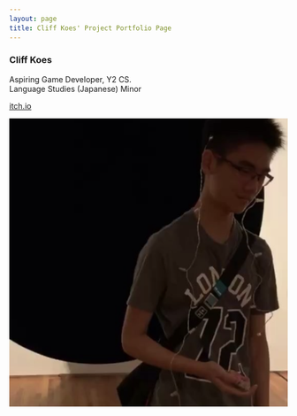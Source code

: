 ```yaml
---
layout: page
title: Cliff Koes' Project Portfolio Page
---
```


### Cliff Koes

Aspiring Game Developer, Y2 CS.  
Language Studies (Japanese) Minor

[itch.io](https://domokunx.itch.io) 

![domokunx.png](..%2Fimages%2Fdomokunx.png)